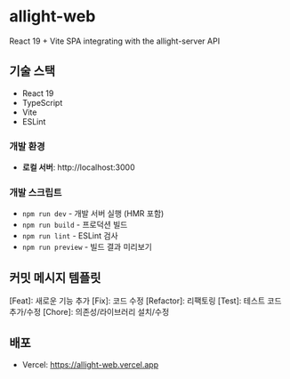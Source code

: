 # allight-web

React 19 + Vite SPA integrating with the allight-server API

## 기술 스택

- React 19
- TypeScript
- Vite
- ESLint

### 개발 환경

- **로컬 서버**: http://localhost:3000

### 개발 스크립트

- `npm run dev` - 개발 서버 실행 (HMR 포함)
- `npm run build` - 프로덕션 빌드
- `npm run lint` - ESLint 검사
- `npm run preview` - 빌드 결과 미리보기

## 커밋 메시지 템플릿

[Feat]: 새로운 기능 추가
[Fix]: 코드 수정
[Refactor]: 리팩토링
[Test]: 테스트 코드 추가/수정
[Chore]: 의존성/라이브러리 설치/수정

## 배포

- Vercel: https://allight-web.vercel.app